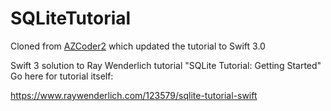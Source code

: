 # SQLiteTutorial

Cloned from [AZCoder2](https://github.com/AZCoder2/SQLiteTutorial) which updated the tutorial to Swift 3.0

Swift 3 solution to Ray Wenderlich tutorial "SQLite Tutorial: Getting Started"
Go here for tutorial itself:

https://www.raywenderlich.com/123579/sqlite-tutorial-swift
